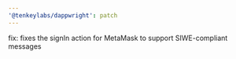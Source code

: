 ```yaml
---
'@tenkeylabs/dappwright': patch
---
```


fix: fixes the signIn action for MetaMask to support SIWE-compliant messages
